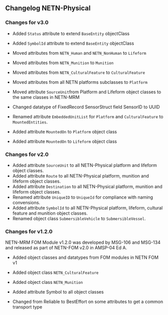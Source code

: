## Changelog NETN-Physical

### Changes for v3.0
* Added `Status` attribute to extend `BaseEntity` objectClass 
* Added `SymbolId` attribute to extend `BaseEntity` objectClass 
* Moved attributes from `NETN_Human` and `NETN_NonHuman` to `Lifeform`
* Moved attributes from `NETN_Munition` to `Munition`
* Moved attributes from `NETN_CulturalFeature` to `CulturalFeature`
* Moved attributes from all NETN platforms subclasses to `Platform`
* Moved attribute `SourceUnit`from Platform and Lifeform object classes to the same classes in NETN-MRM
* Changed datatype of FixedRecord SensorStruct field SensorID to UUID

* Renamed attribute `EmbeddedUnitList` for `Platform` and `CulturalFeature` to `MountedEntities`.
* Added attribute `MountedOn` to `Platform` object class
* Added attribute `MountedOn` to `Lifeform` object class


### Changes for v2.0

* Added attribute `SourceUnit` to all NETN-Physical platform and lifeform object classes.
* Added attribute `Route` to all NETN-Physical platform, munition and lifeform object classes.
* Added attribute `Destination` to all NETN-Physical platform, munition and lifeform object classes.
* Renamed attribute `UniqueID` to `UniqueId` for compliance with naming convensions.
* Added attribute `SymbolId` to all NETN-Physical platform, lifeform, cultural feature and munition object classes.
* Renamed object class `SubmersibleVehicle` to `SubmersibleVessel`.

### Changes for v1.2.0
NETN-MRM FOM Module v1.2.0 was developed by MSG-106 and MSG-134 and released as part of NETN-FOM v2.0 in AMSP-04 Ed A.

* Added object classes and datatypes from FOM modules in NETN FOM v1
* Added object class `NETN_CulturalFeature`
* Added  object class `NETN_Munition`

* Added attribute Symbol to all object classes
* Changed from Reliable to BestEffort on some attributes to get a common transport type